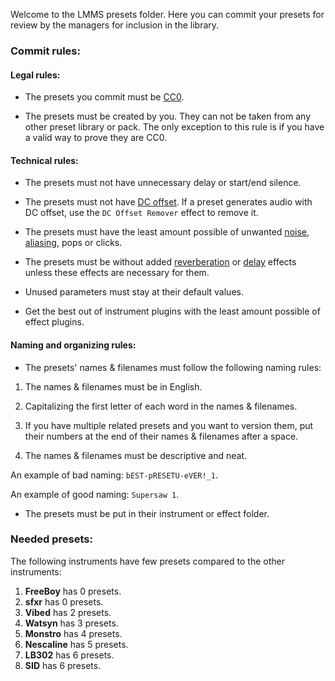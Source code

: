 Welcome to the LMMS presets folder. Here you can commit your presets for review by the managers for inclusion in the library.

### Commit rules:

#### Legal rules:

* The presets you commit must be [CC0](http://creativecommons.org/publicdomain/zero/1.0/).

* The presets must be created by you. They can not be taken from any other preset library or pack. The only exception to this rule is if you have a valid way to prove they are CC0.

#### Technical rules:

* The presets must not have unnecessary delay or start/end silence.

* The presets must not have [DC offset](https://en.wikipedia.org/wiki/DC_bias). If a preset generates audio with DC offset, use the `DC Offset Remover` effect to remove it.

* The presets must have the least amount possible of unwanted [noise](https://en.wikipedia.org/wiki/Noise), [aliasing](https://en.wikipedia.org/wiki/Aliasing/), pops or clicks.

* The presets must be without added [reverberation](https://en.wikipedia.org/wiki/Reverberation) or [delay](https://en.wikipedia.org/wiki/Delay_(audio_effect)) effects unless these effects are necessary for them.

* Unused parameters must stay at their default values. 

* Get the best out of instrument plugins with the least amount possible of effect plugins.

#### Naming and organizing rules:

* The presets' names & filenames must follow the following naming rules:

1. The names & filenames must be in English.

2. Capitalizing the first letter of each word in the names & filenames.

3. If you have multiple related presets and you want to version them, put their numbers at the end of their names & filenames after a space.

4. The names & filenames must be descriptive and neat.

An example of bad naming: `bEST-pRESETU-eVER!_1`.

An example of good naming: `Supersaw 1`.

* The presets must be put in their instrument or effect folder.

### Needed presets:

The following instruments have few presets compared to the other instruments:

1. **FreeBoy** has 0 presets.
2. **sfxr** has 0 presets.
3. **Vibed** has 2 presets.
4. **Watsyn** has 3 presets.
5. **Monstro** has 4 presets.
6. **Nescaline** has 5 presets.
7. **LB302** has 6 presets.
8. **SID** has 6 presets.
